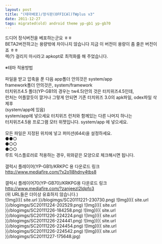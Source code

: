 ```yaml
---
layout: post
title: "(테마배포)/정식판(OFFICAl)TWplus v3"
date: 2011-12-27
tags: migrated(old) android theme yp-gb1 yp-gb70
---
```


드디어 정식버전을 베포하는군요 ㅎㅎ<br>
BETA2버전하고는 용량밖에 차이나지 않습니다 지금 이 버전이 용량이 좀 줄은 버전이죠 ㅎㅎ<br>
렉(?) 걸리지 마시라고 apkopt로 최적화를 해 주었습니다.<br>
<br>
※테마 적용방법<br>
<br>
파일을 받고 압축을 푼 다음 app폴더 안의것은 system/app<br>
framework폴더 안의것은, system/framework<br>
터치위즈4.5 폴더(YP-GB1의 경우는 tw4.5)안의 것은 터치위즈4.5인데,<br>
런처는 어플깔듯이 깔거나 그렇게 안되면 기존 터치위즈 3.0의 apk파일, odex파일 삭제후<br>
(system/app에 있음)<br>
system/app에 넣으세요 터치위즈 런처와 함께있는 다른 나머지 하나는<br>
터치위즈4.5용 프로그램 모터 위젯입니다. system/app 에 넣으세요.<br>
<br>
모든 파일은 지정된 위치에 넣고 퍼미션(644)을 설정하세요.<br>
●●○<br>
●○○<br>
●○○<br>
루트 익스플로러로 적용하는 경우, 위와같은 모양으로 체크해시면 됩니다.<br>
<br>
갤럭시 플레이어(YP-GB1)/KRKPC 용 다운로드 링크<br>
http://www.mediafire.com/?x2o1l8hdny4tbs8<br><br>
갤럭시 플레이어70(YP-GB70)/KRKPG용 다운로드 링크<br>
http://www.mediafire.com/?zanjeezl2ldpfo3<br>
(위 URL들은 더이상 유효하지 않습니다.)<br>
![Img]({{ site.url }}/blogimgs/SC20111221-230730.png)
![Img]({{ site.url }}/blogimgs/SC20111224-202529.png)
![Img]({{ site.url }}/blogimgs/SC20111226-184258.png)
![Img]({{ site.url }}/blogimgs/SC20111226-224224.png)
![Img]({{ site.url }}/blogimgs/SC20111226-224441.png)
![Img]({{ site.url }}/blogimgs/SC20111226-224454.png)
![Img]({{ site.url }}/blogimgs/SC20111226-224542.png)
![Img]({{ site.url }}/blogimgs/SC20111227-175648.jpg)
